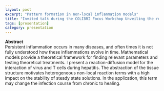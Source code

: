 ```yaml
---
layout: post
excerpt: "Pattern formation in non-local inflammation models" 
title: "Invited talk during the COLIBRI Focus Workshop Unveiling the rules of disorder and pattern formation in living systems,  University of Graz, 23.11.2024. "
tags: [presentation]
category: presentation
---
```


<b>Abstract</b><br>
Persistent inflammation occurs in many diseases, and often times it is not fully
understood how these inflammations evolve in time. Mathematical models provide a
theoretical framework for finding relevant parameters and testing theoretical
treatments.
I present a reaction-diffusion model for the interaction of virus and T cells during
hepatitis. The abstraction of the tissue structure motivates heterogeneous non-local
reaction terms with a high impact on the stability of steady state solutions. In the
application, this term may change the infection course from chronic to healing.
